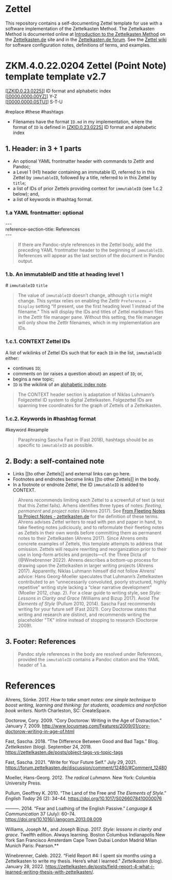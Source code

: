 # Zettel


This repository contains a self-documenting Zettel template for use with a software implementation of the Zettelkasten Method. The Zettelkasten Method is documented online at [Introduction to the Zettelkasten Method](https://zettelkasten.de/posts/overview/) on the [Zettelkasten.de](https://zettelkasten.de) site and in the [Zettelkasten.de forum](https://forum.zettelkasten.de). See the [Zettel wiki](https://github.com/flengyel/Zettel/wiki) for software configuration notes, definitions of terms, and examples.


# ZKM.4.0.22.0204 Zettel (Point Note) template template v2.7

[[[ZKID.0.23.0225]](https://github.com/flengyel/Zettel/wiki/ID-regex-and-alphabetic-index)] ID format and alphabetic index  
[[[0000.0000.00YZ]](https://github.com/flengyel/Zettel/wiki/ID-regex-and-alphabetic-index)] Y-Z  
[[[0000.0000.0STU]](https://github.com/flengyel/Zettel/wiki/ID-regex-and-alphabetic-index)] S-T-U

 #replace #these #hashtags  

  
-   Filenames have the format `ID.md` in my implementation, where the format of `ID` is defined in [[ZKID.0.23.0225]](https://github.com/flengyel/Zettel/wiki/ID-regex-and-alphabetic-index) ID format and alphabetic index


## 1. Header: in 3 + 1 parts

-   An optional YAML frontmatter header with commands to Zettlr and Pandoc;
-   a Level 1 (H1) header containing an immutable ID, referred to in this Zettel by `immutableID`, followed by a title, referred to in this Zettel by `title`;
-   a list of IDs of prior Zettels providing context for `immutableID` (see 1.c.2 below); and,
-   a list of keywords in #hashtag format.


### 1.a YAML frontmatter: optional

\---  
reference-section-title: References    
\---

> If there are Pandoc-style references in the Zettel body, add the preceding YAML frontmatter header to the beginning of `immutableID`. References will appear as the last section of the document in Pandoc output. 

###  1.b. An immutableID and title at heading level 1

\# `immutableID` `title`


> The value of `immutableID` doesn’t change, although `title` might  change. This syntax relies on enabling the Zettlr `Preferences → Display` setting “If present, use the first heading  level 1 instead of the filename.” This will display the IDs and  titles of Zettel markdown files in the Zettlr file manager pane.  Without this setting, the file manager will only show the Zettlr  filenames, which in my implementation are IDs.

###   1.c.1. CONTEXT Zettel IDs

A list of wikilinks of Zettel IDs such that for each `ID` in the list, `immutableID` either:

-   continues `ID`;  
-   comments on (or raises a question about) an aspect of `ID`; or,
-   begins a new topic;  
-  `ID` is the wikilink of an [alphabetic index note](https://github.com/flengyel/Zettel/wiki/ID-regex-and-alphabetic-index).

> The CONTEXT header section is adaptation of Niklas Luhmann’s Folgezettel ID system to digital Zettelkasten. Folgezettel IDs are  spanning tree coordinates for the graph of Zettels of a Zettelkasten. 

### 1.c.2. Keywords in \#hashtag format

\#keyword \#example

> Paraphrasing Sascha Fast in (Fast 2018), hashtags should be as specific to `immutableID` as possible.

## 2. Body: a self-contained note

-   Links \[\[to other Zettels\]\] and external links can go here.
-   Footnotes and endnotes become links \[\[to other Zettels\]\] in the body.
-   In a footnote or endnote Zettel, the ID `immutableID` is added to CONTEXT.

> Ahrens recommends limiting each Zettel to a screenfull of text (a test that this Zettel fails). Arhens identifies three types of notes: _fleeting_, _permanent_ and _project notes_ (Ahrens 2017). See [From Fleeting Notes to Project Notes - zettelkasten.de](https://zettelkasten.de/posts/concepts-sohnke-ahrens-explained/) for the definition of these terms. Ahrens advises Zettel writers to read with pen and paper in hand, to take fleeting notes judiciously, and to reformulate their fleeting notes as Zettels in their own words before committing them as permanent notes to their Zettelkasten (Ahrens 2017).  Since Ahrens omits concrete examples of Zettels, this template attempts to address that omission. Zettels will require rewriting and reorganization prior to their use in long-form articles and projects&mdash;cf. the Three Dicta of (@Winebrenner 2022). Ahrens describes a bottom-up process for drawing upon the Zettelkasten in larger writing projects (Ahrens 2017). Apparently, Niklas Luhmann himself did not follow Ahrens' advice: Hans Georg-Moeller  speculates that Luhmann’s Zettelkasten contributed to an  “unnecessarily convoluted, poorly structured, highly repetitive” writing style lacking a “clear narrative development” (Moeller 2012, chap. 2). For a clear guide to writing style, see *Style: Lessons  in Clarity and Grace* (Williams and Bizup 2017). Avoid *The Elements of Style* (Pullum 2010, 2014). Sascha Fast recommends writing for your future self (Fast 2021). Cory Doctorow states that writing and  research are distinct, and recommends writing the placeholder "TK" inline instead of stopping to research (Doctorow 2009). 


## 3.  Footer: References


> Pandoc style references in the body are resolved under References, provided the `immutableID` contains a Pandoc citation and the YAML header of 1.a.

# References

Ahrens, Sönke. 2017. _How to take smart notes: one simple technique to boost writing, learning and thinking: for students, academics and nonfiction book writers_. North Charleston, SC: CreateSpace.

Doctorow, Cory. 2009. “Cory Doctorow: Writing in the Age of Distraction.” January 7, 2009. http://www.locusmag.com/Features/2009/01/cory-doctorow-writing-in-age-of.html

Fast, Sascha. 2018. “The Difference Between Good and Bad Tags.” Blog. *Zettelkasten* (blog). September 24, 2018. https://zettelkasten.de/posts/object-tags-vs-topic-tags

Fast, Sascha. 2021. “Write for Your Future Self.” July 29, 2021. https://forum.zettelkasten.de/discussion/comment/12480/#Comment_12480

Moeller, Hans-Georg. 2012. *The radical Luhmann*. New York: Columbia University Press.


Pullum, Geoffrey K. 2010. “The Land of the Free and *The Elements of Style*.” *English Today* 26 (2): 34–44. https://doi.org/10.1017/S0266078410000076

———. 2014. “Fear and Loathing of the English Passive.” *Language & Communication* 37 (July): 60–74. https://doi.org/10.1016/j.langcom.2013.08.009

Williams, Joseph M., and Joseph Bizup. 2017. *Style: lessons in clarity and grace*. Twelfth edition. Always learning. Boston Columbus Indianapolis New York San Francisco Amsterdam Cape Town Dubai London Madrid Milan Munich Paris: Pearson.**

Winebrenner, Caleb. 2022. “Field Report #4: I spent six months using a Zettelkasten to write my thesis. Here’s what I learned.” _Zettelkasten_ (blog). January 28, 2022. https://zettelkasten.de/posts/field-report-4-what-i-learned-writing-thesis-with-zettelkasten/.
